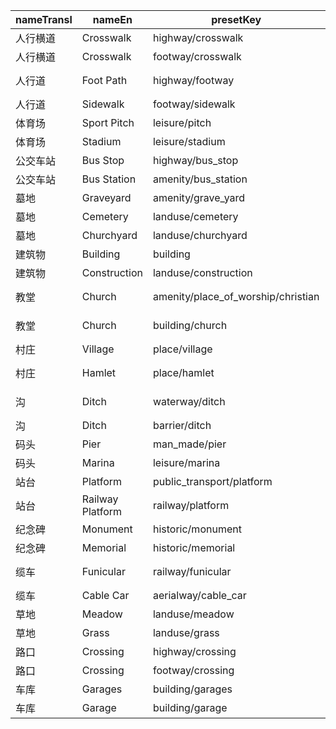 |nameTransl|nameEn|presetKey|searchable|icon|tags0|tags1|tags2|tags3|tags4|geometryArea|geometryLine|geometryPoint|geometryVertex|geometryRelation|
| ------ | ------ | ------ | ------ | ------ | ------ | ------ | ------ | ------ | ------ | ------ | ------ | ------ | ------ | ------ |
|人行横道|Crosswalk|highway/crosswalk| | |highway=crossing|crossing=zebra| | | | | | |vertex| |
|人行横道|Crosswalk|footway/crosswalk| | |highway=footway|footway=crossing|crossing=zebra| | | |line| | | |
|人行道|Foot Path|highway/footway| |highway-footway|highway=footway| | | | |area|line| | | |
|人行道|Sidewalk|footway/sidewalk| | |highway=footway|footway=sidewalk| | | | |line| | | |
|体育场|Sport Pitch|leisure/pitch| |pitch|leisure=pitch| | | | |area| |point| | |
|体育场|Stadium|leisure/stadium| |pitch|leisure=stadium| | | | |area| |point| | |
|公交车站|Bus Stop|highway/bus_stop| |bus|highway=bus_stop| | | | | | |point|vertex| |
|公交车站|Bus Station|amenity/bus_station| |bus|amenity=bus_station| | | | |area| |point| | |
|墓地|Graveyard|amenity/grave_yard| |cemetery|amenity=grave_yard| | | | |area| |point| | |
|墓地|Cemetery|landuse/cemetery| |cemetery|landuse=cemetery| | | | |area| |point|vertex| |
|墓地|Churchyard|landuse/churchyard| | |landuse=churchyard| | | | |area| | | | |
|建筑物|Building|building| |building|building=*| | | | |area| | | | |
|建筑物|Construction|landuse/construction| | |landuse=construction| | | | |area| |point| | |
|教堂|Church|amenity/place_of_worship/christian| |religious-christian|amenity=place_of_worship|religion=christian| | | |area| |point| | |
|教堂|Church|building/church| |place-of-worship|building=church| | | | |area| |point| | |
|村庄|Village|place/village| |village|place=village| | | | |area| |point| | |
|村庄|Hamlet|place/hamlet| |triangle-stroked|place=hamlet| | | | |area| |point| | |
|沟|Ditch|waterway/ditch| |waterway-ditch|waterway=ditch| | | | | |line| | | |
|沟|Ditch|barrier/ditch| | |barrier=ditch| | | | |area|line| | | |
|码头|Pier|man_made/pier| | |man_made=pier| | | | |area|line| | | |
|码头|Marina|leisure/marina| |harbor|leisure=marina| | | | |area| |point|vertex| |
|站台|Platform|public_transport/platform| | |public_transport=platform| | | | |area|line|point|vertex| |
|站台|Railway Platform|railway/platform| | |railway=platform| | | | |area|line|point|vertex| |
|纪念碑|Monument|historic/monument| |monument|historic=monument| | | | |area| |point|vertex| |
|纪念碑|Memorial|historic/memorial| |monument|historic=memorial| | | | |area| |point|vertex| |
|缆车|Funicular|railway/funicular| |railway-rail|railway=funicular| | | | | |line| | | |
|缆车|Cable Car|aerialway/cable_car| | |aerialway=cable_car| | | | | |line| | | |
|草地|Meadow|landuse/meadow| | |landuse=meadow| | | | |area| |point| | |
|草地|Grass|landuse/grass| | |landuse=grass| | | | |area| |point| | |
|路口|Crossing|highway/crossing| | |highway=crossing| | | | | | | |vertex| |
|路口|Crossing|footway/crossing| | |highway=footway|footway=crossing| | | | |line| | | |
|车库|Garages|building/garages| |warehouse|building=garages| | | | |area| |point| | |
|车库|Garage|building/garage| |warehouse|building=garage| | | | |area| |point| | |
